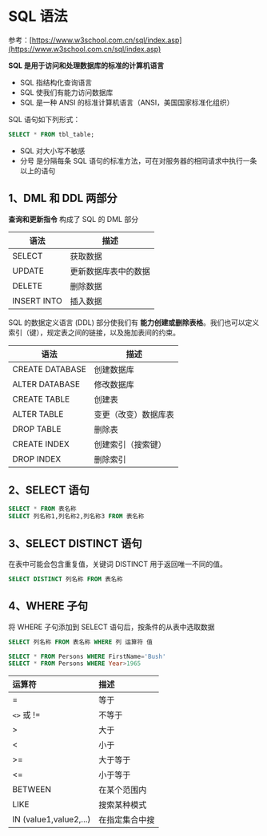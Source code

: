 # SQL 语法

参考：[https://www.w3school.com.cn/sql/index.asp](https://www.w3school.com.cn/sql/index.asp)

**SQL 是用于访问和处理数据库的标准的计算机语言**

- SQL 指结构化查询语言
- SQL 使我们有能力访问数据库
- SQL 是一种 ANSI 的标准计算机语言（ANSI，美国国家标准化组织）

SQL 语句如下列形式：

```sql
SELECT * FROM tbl_table;
```

- SQL 对大小写不敏感
- 分号 是分隔每条 SQL 语句的标准方法，可在对服务器的相同请求中执行一条以上的语句

## 1、DML 和 DDL 两部分

**查询和更新指令** 构成了 SQL 的 DML 部分

| 语法        | 描述                 |
| ----------- | -------------------- |
| SELECT      | 获取数据             |
| UPDATE      | 更新数据库表中的数据 |
| DELETE      | 删除数据             |
| INSERT INTO | 插入数据             |

SQL 的数据定义语言 (DDL) 部分使我们有 **能力创建或删除表格**。我们也可以定义索引（键），规定表之间的链接，以及施加表间的约束。

| 语法            | 描述                 |
| --------------- | -------------------- |
| CREATE DATABASE | 创建数据库           |
| ALTER DATABASE  | 修改数据库           |
| CREATE TABLE    | 创建表               |
| ALTER TABLE     | 变更（改变）数据库表 |
| DROP TABLE      | 删除表               |
| CREATE INDEX    | 创建索引（搜索键）   |
| DROP INDEX      | 删除索引             |

## 2、SELECT 语句

```sql
SELECT * FROM 表名称
SELECT 列名称1,列名称2,列名称3 FROM 表名称
```

## 3、SELECT DISTINCT 语句

在表中可能会包含重复值，关键词 DISTINCT 用于返回唯一不同的值。

```sql
SELECT DISTINCT 列名称 FROM 表名称
```

## 4、WHERE 子句

将 WHERE 子句添加到 SELECT 语句后，按条件的从表中选取数据

```sql
SELECT 列名称 FROM 表名称 WHERE 列 运算符 值

SELECT * FROM Persons WHERE FirstName='Bush'
SELECT * FROM Persons WHERE Year>1965
```



| 运算符                 | 描述           |
| :--------------------- | :------------- |
| =                      | 等于           |
| `<>` 或 !=             | 不等于         |
| >                      | 大于           |
| <                      | 小于           |
| >=                     | 大于等于       |
| <=                     | 小于等于       |
| BETWEEN                | 在某个范围内   |
| LIKE                   | 搜索某种模式   |
| IN (value1,value2,...) | 在指定集合中搜 |
